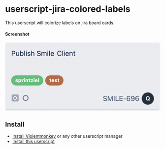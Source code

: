 # userscript-jira-colored-labels

This userscript will colorize labels on jira board cards.

#### Screenshot
![screenshot](card-screenshot.png)

## Install
* [Install Violentmonkey](https://violentmonkey.github.io/get-it/) or any other userscript manager
* [Install this userscript](/jira-colored-labels.user.js?raw=1)
